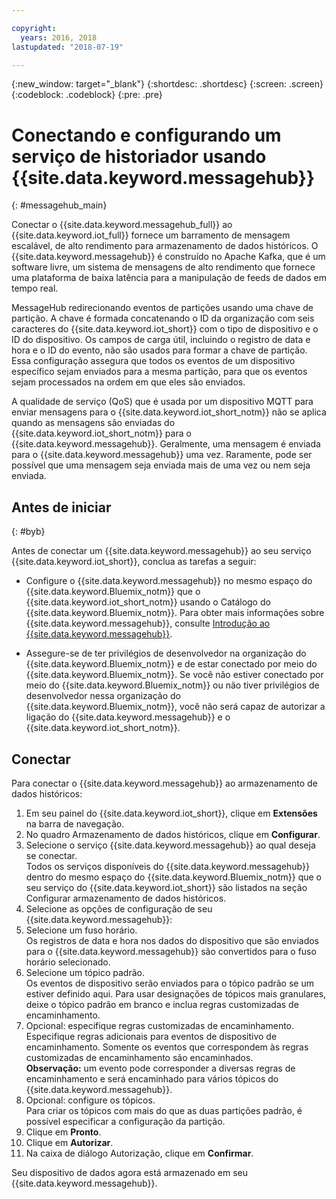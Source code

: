 ```yaml
---

copyright:
  years: 2016, 2018
lastupdated: "2018-07-19"

---
```


{:new_window: target="\_blank"}
{:shortdesc: .shortdesc}
{:screen: .screen}
{:codeblock: .codeblock}
{:pre: .pre}

# Conectando e configurando um serviço de historiador usando {{site.data.keyword.messagehub}}  
{: #messagehub_main}

Conectar o {{site.data.keyword.messagehub_full}} ao {{site.data.keyword.iot_full}} fornece um barramento de mensagem escalável, de alto rendimento para armazenamento de dados históricos. O {{site.data.keyword.messagehub}} é construído no Apache Kafka, que é um software livre, um sistema de mensagens de alto rendimento que fornece uma plataforma de baixa latência para a manipulação de feeds de dados em tempo real.

MessageHub redirecionando eventos de partições usando uma chave de partição. A chave
é formada concatenando o ID da organização com seis caracteres do {{site.data.keyword.iot_short}} com o tipo de dispositivo e o ID do dispositivo. Os campos de carga útil, incluindo o
registro de data e hora e o ID do evento, não são usados para formar a chave de partição. Essa configuração assegura que todos os eventos de um dispositivo específico sejam enviados para a
mesma partição, para que os eventos sejam processados na ordem em que eles são enviados. 

A qualidade de serviço (QoS) que é usada por um dispositivo MQTT para enviar mensagens para o {{site.data.keyword.iot_short_notm}} não se aplica quando as mensagens são enviadas do {{site.data.keyword.iot_short_notm}} para o {{site.data.keyword.messagehub}}. Geralmente, uma mensagem é enviada para o {{site.data.keyword.messagehub}} uma vez. Raramente, pode ser possível que uma mensagem seja enviada mais de uma vez ou nem seja enviada.

## Antes de iniciar  
{: #byb}

Antes de conectar um {{site.data.keyword.messagehub}} ao seu serviço {{site.data.keyword.iot_short}}, conclua as tarefas a seguir:

- Configure o {{site.data.keyword.messagehub}} no mesmo espaço do {{site.data.keyword.Bluemix_notm}} que o {{site.data.keyword.iot_short_notm}} usando o Catálogo do {{site.data.keyword.Bluemix_notm}}. Para obter mais informações sobre {{site.data.keyword.messagehub}}, consulte [Introdução ao {{site.data.keyword.messagehub}}](https://console.{DomainName}/docs/services/MessageHub/index.html).

- Assegure-se de ter privilégios de desenvolvedor na organização do {{site.data.keyword.Bluemix_notm}} e de estar conectado por meio do {{site.data.keyword.Bluemix_notm}}. Se você não estiver conectado por meio do {{site.data.keyword.Bluemix_notm}} ou não tiver privilégios de desenvolvedor nessa organização do {{site.data.keyword.Bluemix_notm}}, você não será capaz de
autorizar a ligação do {{site.data.keyword.messagehub}} e o {{site.data.keyword.iot_short_notm}}.


## Conectar

Para conectar o {{site.data.keyword.messagehub}} ao armazenamento de dados históricos:

1. Em seu painel do {{site.data.keyword.iot_short}}, clique em **Extensões** na barra de navegação.
2. No quadro Armazenamento de dados históricos, clique em **Configurar**.
4. Selecione o serviço {{site.data.keyword.messagehub}} ao qual deseja se conectar.  
Todos os serviços disponíveis do {{site.data.keyword.messagehub}} dentro do mesmo espaço do {{site.data.keyword.Bluemix_notm}} que o seu serviço do {{site.data.keyword.iot_short}} são
listados na seção Configurar armazenamento de dados históricos.
5. Selecione as opções de configuração de seu {{site.data.keyword.messagehub}}:
 1. Selecione um fuso horário.  
 Os registros de data e hora nos dados do dispositivo que são enviados para o {{site.data.keyword.messagehub}} são convertidos para o fuso horário selecionado.
 2. Selecione um tópico padrão.  
 Os eventos de dispositivo serão enviados para o tópico padrão se um estiver definido aqui. Para usar designações de tópicos mais granulares, deixe o tópico padrão em branco e inclua regras customizadas de encaminhamento.
 3. Opcional: especifique regras customizadas de encaminhamento.  
 Especifique regras adicionais para eventos de dispositivo de encaminhamento. Somente os eventos que correspondem às regras customizadas de encaminhamento são encaminhados.  
 **Observação:** um evento pode corresponder a diversas regras de encaminhamento e será encaminhado para vários tópicos do {{site.data.keyword.messagehub}}.
 4. Opcional: configure os tópicos.  
 Para criar os tópicos com mais do que as duas partições padrão, é possível especificar a configuração da partição.
 5. Clique em **Pronto**.
5. Clique em **Autorizar**.
6. Na caixa de diálogo Autorização, clique em **Confirmar**.

Seu dispositivo de dados agora está armazenado em seu {{site.data.keyword.messagehub}}.
